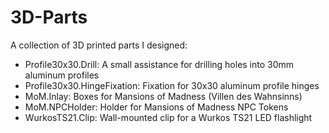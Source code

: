 # 3D-Parts

A collection of 3D printed parts I designed:

- Profile30x30.Drill: A small assistance for drilling holes into 30mm aluminum profiles
- Profile30x30.HingeFixation: Fixation for 30x30 aluminum profile hinges
- MoM.Inlay: Boxes for Mansions of Madness (Villen des Wahnsinns)
- MoM.NPCHolder: Holder for Mansions of Madness NPC Tokens
- WurkosTS21.Clip: Wall-mounted clip for a Wurkos TS21 LED flashlight
